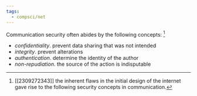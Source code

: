 ```yaml
---
tags:
  - compsci/net
---
```


Communication security often abides by the following concepts: [^1]
- *confidentiality*. prevent data sharing that was not intended
- *integrity*. prevent alterations
- *authentication*. determine the identity of the author
- *non-repudiation*. the source of the action is indisputable

[^1]: [[2309272343]] the inherent flaws in the initial design of the internet gave rise to the following security concepts in communication.
